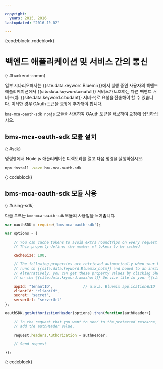 ```yaml
---

copyright:
  years: 2015, 2016
lastupdated: "2016-10-02"

---
```


{:codeblock:.codeblock}

# 백엔드 애플리케이션 및 서비스 간의 통신
{: #backend-comm}

일부 시나리오에서는 {{site.data.keyword.Bluemix}}에서 실행 중인 사용자의 백엔드 애플리케이션에서 {{site.data.keyword.amafull}} 서비스가 보호하는 다른 백엔드 서비스(예: {{site.data.keyword.cloudant}} 서비스)로 요청을 전송해야 할 수 있습니다. 이러한 경우 OAuth 토큰을 요청에 추가해야 합니다. 

`bms-mca-oauth-sdk npmjs` 모듈을 사용하여 OAuth 토큰을 확보하여 요청에 삽입하십시오.

## bms-mca-oauth-sdk 모듈 설치
{: #sdk}

명령행에서 Node.js 애플리케이션 디렉토리를 열고 다음 명령을 실행하십시오. 

```Bash
npm install -save bms-mca-oauth-sdk
```
{: codeblock}

## bms-mca-oauth-sdk 모듈 사용
{: #using-sdk}

다음 코드는 `bms-mca-oauth-sdk` 모듈의 사용법을 보여줍니다. 


``` JavaScript
var oauthSDK = require('bms-mca-oauth-sdk');

var options = {

	// You can cache tokens to avoid extra roundtrips on every request
	// This property defines the number of tokens to be cached

	cacheSize: 100,

	// The following properties are retrieved automatically when your Node.js
	// runs on {{site.data.keyword.Bluemix_notm}} and bound to an instance of {{site.data.keyword.amashort}} Service.
	// Alternatively, you can get these property values by clicking Show Credentials
	// on the {{site.data.keyword.amashort}} Service tile in your {{site.data.keyword.Bluemix_notm}} application dashboard

	appId: "tenantID",				// a.k.a. Bluemix applicationGUID
	clientId: "clientId",			
	secret: "secret",
	serverUrl: "serverUrl"
};

oauthSDK.getAuthorizationHeader(options).then(function(authHeader){

	// In the request that you want to send to the protected resource, 
	// add the authHeader value.

	request.headers.Authorization = authHeader;

	// Send request

});

```
{: codeblock}
